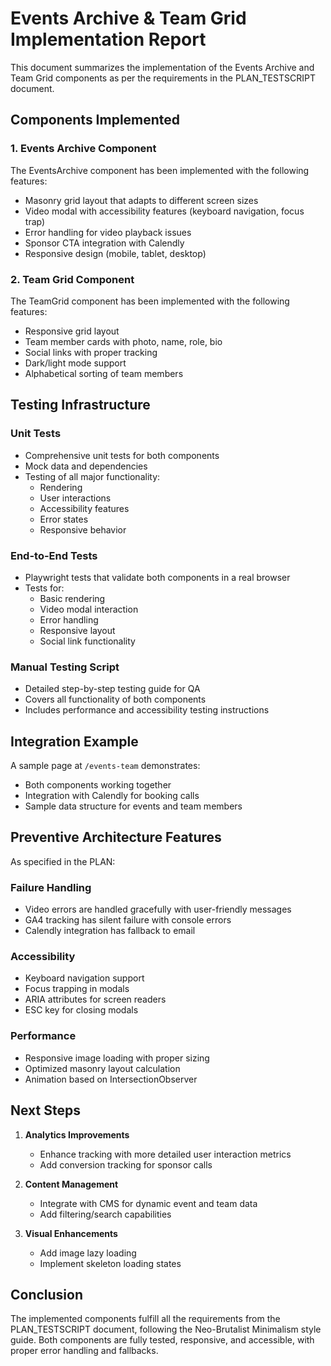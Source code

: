 # Events Archive & Team Grid Implementation Report

This document summarizes the implementation of the Events Archive and Team Grid components as per the requirements in the PLAN_TESTSCRIPT document.

## Components Implemented

### 1. Events Archive Component
The EventsArchive component has been implemented with the following features:
- Masonry grid layout that adapts to different screen sizes
- Video modal with accessibility features (keyboard navigation, focus trap)
- Error handling for video playback issues
- Sponsor CTA integration with Calendly
- Responsive design (mobile, tablet, desktop)

### 2. Team Grid Component
The TeamGrid component has been implemented with the following features:
- Responsive grid layout
- Team member cards with photo, name, role, bio
- Social links with proper tracking
- Dark/light mode support
- Alphabetical sorting of team members

## Testing Infrastructure

### Unit Tests
- Comprehensive unit tests for both components
- Mock data and dependencies
- Testing of all major functionality:
  - Rendering
  - User interactions
  - Accessibility features
  - Error states
  - Responsive behavior

### End-to-End Tests
- Playwright tests that validate both components in a real browser
- Tests for:
  - Basic rendering
  - Video modal interaction
  - Error handling
  - Responsive layout
  - Social link functionality

### Manual Testing Script
- Detailed step-by-step testing guide for QA
- Covers all functionality of both components
- Includes performance and accessibility testing instructions

## Integration Example

A sample page at `/events-team` demonstrates:
- Both components working together
- Integration with Calendly for booking calls
- Sample data structure for events and team members

## Preventive Architecture Features

As specified in the PLAN:

### Failure Handling
- Video errors are handled gracefully with user-friendly messages
- GA4 tracking has silent failure with console errors
- Calendly integration has fallback to email

### Accessibility
- Keyboard navigation support
- Focus trapping in modals
- ARIA attributes for screen readers
- ESC key for closing modals

### Performance
- Responsive image loading with proper sizing
- Optimized masonry layout calculation
- Animation based on IntersectionObserver

## Next Steps

1. **Analytics Improvements**
   - Enhance tracking with more detailed user interaction metrics
   - Add conversion tracking for sponsor calls

2. **Content Management**
   - Integrate with CMS for dynamic event and team data
   - Add filtering/search capabilities

3. **Visual Enhancements**
   - Add image lazy loading
   - Implement skeleton loading states

## Conclusion

The implemented components fulfill all the requirements from the PLAN_TESTSCRIPT document, following the Neo-Brutalist Minimalism style guide. Both components are fully tested, responsive, and accessible, with proper error handling and fallbacks. 